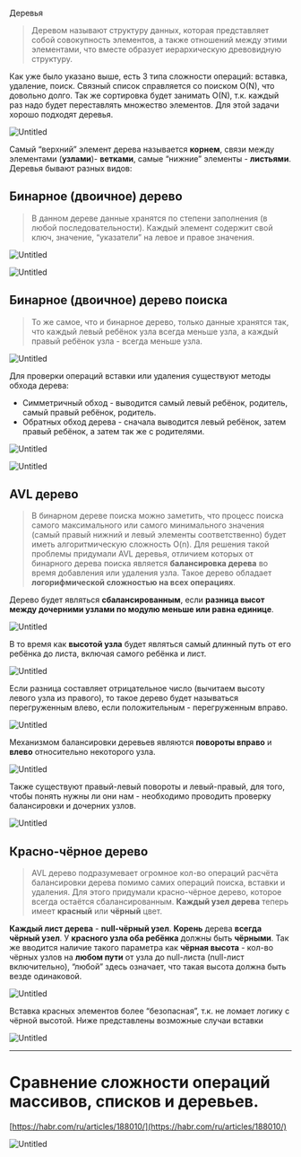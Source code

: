 Деревья

> Деревом называют структуру данных, которая представляет собой совокупность элементов, а также отношений между этими элементами, что вместе образует иерархическую древовидную структуру.
> 

Как уже было указано выше, есть 3 типа сложности операций: вставка, удаление, поиск. Связный список справляется со поиском O(N), что довольно долго. Так же сортировка будет занимать O(N), т.к. каждый раз надо будет переставлять множество элементов. Для этой задачи хорошо подходят деревья.

![Untitled](image-storage/Untitled%205%201.png)

Самый “верхний” элемент дерева называется **корнем**, связи между элементами (**узлами**)- **ветками**, самые “нижние” элементы - **листьями**. Деревья бывают разных видов:

## Бинарное (двоичное) дерево

> В данном дереве данные хранятся по степени заполнения (в любой последовательности). Каждый элемент содержит свой ключ, значение, “указатели” на левое и правое значения.
> 

![Untitled](image-storage/Untitled%206%201.png)

![Untitled](image-storage/Untitled%207%201.png)

## Бинарное (двоичное) дерево поиска

> То же самое, что и бинарное дерево, только данные хранятся так, что каждый левый ребёнок узла всегда меньше узла, а каждый правый ребёнок узла - всегда меньше узла.
> 

![Untitled](image-storage/Untitled%208%201.png)

Для проверки операций вставки или удаления существуют методы обхода дерева:

- Симметричный обход - выводится самый левый ребёнок, родитель, самый правый ребёнок, родитель.
- Обратных обход дерева - сначала выводится левый ребёнок, затем правый ребёнок, а затем так же с родителями.

![Untitled](image-storage/Untitled%209%201.png)

![Untitled](image-storage/Untitled%2010%201.png)

## AVL дерево

> В бинарном дереве поиска можно заметить, что процесс поиска самого максимального или самого минимального значения (самый правый нижний и левый элементы соответственно) будет иметь алгоритмическую сложность O(n). Для решения такой проблемы придумали AVL деревья, отличием которых от бинарного дерева поиска является **балансировка дерева** во время добавления или удаления узла. Такое дерево обладает **логорифмической сложностью на всех операциях**.
> 

Дерево будет являться **сбалансированным**, если **разница высот между дочерними узлами по модулю меньше или равна единице**. 

![Untitled](image-storage/Untitled%2011.png)

В то время как **высотой узла** будет являться самый длинный путь от его ребёнка до листа, включая самого ребёнка и лист.

![Untitled](image-storage/Untitled%2012.png)

Если разница составляет отрицательное число (вычитаем высоту левого узла из правого), то такое дерево будет  называться перегруженным влево, если положительным - перегруженным вправо.

![Untitled](image-storage/Untitled%2013.png)

Механизмом балансировки деревьев являются **повороты вправо** и **влево** относительно некоторого узла.

![Untitled](image-storage/Untitled%2014.png)

Также существуют правый-левый повороты и левый-правый, для того, чтобы понять нужны ли они нам - необходимо проводить проверку балансировки и дочерних узлов.

![Untitled](image-storage/Untitled%2015.png)

## Красно-чёрное дерево

> AVL дерево подразумевает огромное кол-во операций расчёта балансировки дерева помимо самих операций поиска, вставки и удаления. Для этого придумали красно-чёрное дерево, которое всегда остаётся сбалансированным. **Каждый узел дерева** теперь имеет **красный** или **чёрный** цвет.
> 

**Каждый лист дерева** - **null-чёрный узел**. **Корень** дерева **всегда чёрный узел**. У **красного узла оба ребёнка** должны быть **чёрными**. Так же вводится наличие такого параметра как **чёрная высота** - кол-во чёрных узлов на **любом пути** от узла до null-листа (null-лист включительно), “любой” здесь означает, что такая высота должна быть везде одинаковой.

![Untitled](image-storage/Untitled%2016.png)

Вставка красных элементов более “безопасная”, т.к. не ломает логику с чёрной высотой. Ниже представлены возможные случаи вставки

![Untitled](image-storage/Untitled%2017.png)

---

# Сравнение сложности операций массивов, списков и деревьев.

[https://habr.com/ru/articles/188010/](https://habr.com/ru/articles/188010/)

![Untitled](image-storage/Untitled%2018.png)
